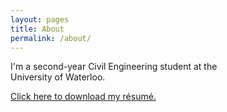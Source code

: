 ```yaml
---
layout: pages
title: About
permalink: /about/
---
```


<head>
	<style>
		p {
		font-size: 1em;
		text-transform: none;
		text-align: left;
		max-width: 392px;
		word-wrap: normal;
		}
	</style>
</head>

I'm a second-year Civil Engineering student at the University of Waterloo. 

[Click here to download my résumé.](/Resume.pdf)

